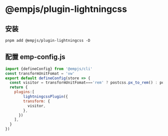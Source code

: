 # @empjs/plugin-lightningcss

## 安装 
```
pnpm add @empjs/plugin-lightningcss -D
```

## 配置 emp-config.js 
```js
import {defineConfig} from '@empjs/cli'
const transformUnitFomat = 'vw'
export default defineConfig(store => {
  const visitor = transformUnitFomat==='rem' ? postcss.px_to_rem() : postcss.px_to_viewport({})
  return {
    plugins:[
        lightningcssPlugin({
        transform: {
          visitor,
        },
      })
    ],
  }
})

```
